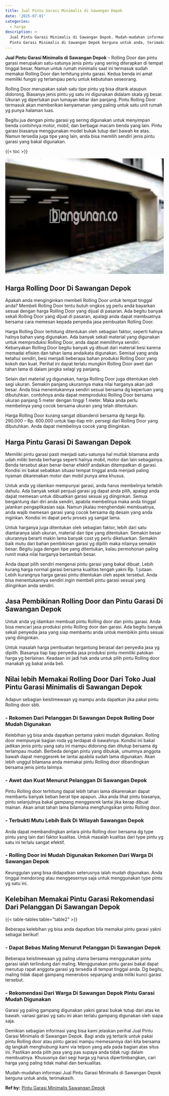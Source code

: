 ```yaml
---
title: Jual Pintu Garasi Minimalis di Sawangan Depok
date: '2025-07-01'
categories:
  - harga
description: >-
  Jual Pintu Garasi Minimalis di Sawangan Depok. Mudah-mudahan informasi Jual
  Pintu Garasi Minimalis di Sawangan Depok berguna untuk anda, terimakasih....
---
```


**Jual Pintu Garasi Minimalis di Sawangan Depok** – Rolling Door dan pintu garasi merupakan satu-satunya jenis pintu yang sering diterapkan di tempat tinggal besar. Namun untuk rumah minimalis saat ini termasuk sudah memakai Rolling Door dan terhitung pintu garasi. Kedua benda ini amat memiliki fungsi yg terlampau perlu untuk kebutuhan seseorang.

Rolling Door merupakan salah satu tipe pintu yg bisa ditarik ataupun didorong. Biasanya jenis pintu yg satu ini digunakan didalam skala yg besar. Ukuran yg diperlukan pun lumayan lebar dan panjang. Pintu Rolling Door termasuk akan memberikan kenyamanan yang paling untuk satu unit rumah yg punya halaman luas.

Begitu jua dengan pintu garasi yg sering digunakan untuk menyimpan benda contohnya motor, mobil, dan berbagai macam benda yang lain. Pintu garasi biasanya menggunakan model bukak tutup dari bawah ke atas. Namun tersedia juga tipe yang lain, anda bisa memilih sendiri jenis pintu garasi yang bakal digunakan.

{{< toc >}}

![Jual Pintu Garasi Minimalis di Sawangan Depok](/images/pintu-garasi-26.png)

## Harga Rolling Door Di Sawangan Depok

Apakah anda menginginkan membeli Rolling Door untuk tempat tinggal anda? Membeli Rolling Door tentu butuh ongkos yg perlu anda bayarkan sesuai dengan harga Rolling Door yang dijual di pasaran. Ada begitu banyak sekali Rolling Door yang dijual di pasaran, apalagi anda dapat membuatnya bersama cara memesan kepada penyedia jasa pembuatan Rolling Door.

Harga Rolling Door terhitung ditentukan oleh sebagian faktor, seperti halnya halnya bahan yang digunakan. Ada banyak sekali material yang digunakan untuk memproduksi Rolling Door, anda dapat memilihnya sendiri. Kebanyakan Rolling Door begitu banyak yg dibuat dari material besi karena memadai efisien dan tahan lama andaikata digunakan. Semisal yang anda ketahui sendiri, besi menjadi beberapa bahan produksi Rolling Door yang kokoh dan kuat. Perihal ini dapat terlalu mungkin Rolling Door awet dan tahan lama di dalam jangka selagi yg panjang.

Selain dari material yg digunakan, harga Rolling Door juga ditentukan oleh segi ukuran. Semakin panjang ukurannya maka nilai harganya akan jadi besar. Anda bisa menentukannya sendiri sesuai bersama dg keperluan yang dibutuhkan. contohnya anda dapat memproduksi Rolling Door bersama ukuran panjang 5 meter dengan tinggi 1 meter. Maka anda perlu membelinya yang cocok bersama ukuran yang telah ditentukan.

Harga Rolling Door kurang sangat dibanderol bersama dg harga Rp. 290.000 – Rp. 600.000 untuk tiap-tiap mtr. persegi dari Rolling Door yang dibutuhkan. Anda dapat membelinya cocok yang diinginkan.

## Harga Pintu Garasi Di Sawangan Depok

Memiliki pintu garasi pasti menjadi satu-satunya hal mutlak bilamana anda udah miliki benda berharga seperti halnya mobil, motor dan lain sebagainya. Benda tersebut akan benar-benar efektif andaikan ditempatkan di garasi. Kondisi ini bakal sebabkan situasi tempat tinggal anda menjadi paling nyaman dikarenakan motor dan mobil punya area khusus.

Untuk anda yg idamkan mempunyai garasi, anda harus membelinya terlebih dahulu. Ada banyak sekali penjual garasi yg dapat anda pilih, apalagi anda dapat memesan untuk dibuatkan garasi sesuai yg diinginkan. Semua bergantung dari diri anda sendiri, apabila membelinya maka anda tinggal jalankan pengaplikasian saja. Namun jikalau menghendaki membuatnya, anda wajib memesan garasi yang cocok bersama dg desain yang anda inginkan. Kondisi ini dapat perlu proses yg sangat lama.

Untuk harganya juga ditentukan oleh sebagian faktor, lebih dari satu diantaranya ialah ukuran, material dan tipe yang ditentukan. Semakin besar ukurannya berarti makin lama banyak cost yg perlu dikeluarkan. Semakin baik mutu dari bahan pembikinan garasi yg dipilih maka nilainya semakin besar. Begitu juga dengan tipe yang ditentukan, kalau permohonan paling rumit maka nilai harganya bertambah besar.

Anda dapat pilih sendiri mengenai pintu garasi yang bakal dibuat. Lebih kurang harga normal garasi bersama kualitas tengah yakni Rp. 1 jutaan. Lebih kurangnya harga garasi pintu ditentukan oleh aspek tersebut. Anda bisa menentukannya sendiri ingin membeli pintu garasi sesuai yang diinginkan anda sendiri.

## Jasa Pembikinan Rolling Door dan Pintu Garasi Di Sawangan Depok

Untuk anda yg idamkan membuat pintu Rolling door dan pintu garasi. Anda bisa mencari jasa produksi pintu Rolling door dan garasi. Ada begitu banyak sekali penyedia jasa yang siap membantu anda untuk membikin pintu sesuai yang diinginkan.

Untuk masalah harga pembuatan tergantung berasal dari penyedia jasa yg dipilih. Biasanya tiap tiap penyedia jasa produksi pintu memiliki patokan harga yg berlainan. Keadaan ini jadi hak anda untuk pilih pintu Rolling door manakah yg bakal anda beli.

## Nilai lebih Memakai Rolling Door Dari Toko Jual Pintu Garasi Minimalis di Sawangan Depok

Adapun sebagian keistimewaan yg mampu anda dapatkan jika pakai pintu Rolling door sbb.

### \- Rekomen Dari Pelanggan Di Sawangan Depok Rolling Door Mudah Digunakan

Kelebihan yg bisa anda dapatkan pertama yakni mudah digunakan. Rolling door mempunyai bagian roda yg terdapat di bawahnya. Kondisi ini bakal jadikan jenis pintu yang satu ini mampu didorong dan ditutup bersama dg terlampau mudah. Berbeda dengan pintu yang dibukak, umumnya anggota bawah dapat menggesrek ke lantai apabila sudah lama digunakan. Akan lebih unggul bilamana anda memakai pintu Rolling door dibandingkan bersama jenis pintu lainnya.

### \- Awet dan Kuat Menurut Pelanggan Di Sawangan Depok

Pintu Rolling door terhitung dapat lebih tahan lama dikarenakan dapat membantu banyak beban berat tipe apapun. Jika anda lihat pintu biasanya, pintu selanjutnya bakal gampang menggesrek lantai jika kerap dibuat mainan. Akan amat tahan lama bilamana mengfungsikan pintu Rolling door.

### \- Terbukti Mutu Lebih Baik Di Wilayah Sawangan Depok

Anda dapat membandingkan antara pintu Rolling door bersama dg type pintu yang lain dari faktor kualitas. Untuk masalah kualitas dari type pintu yg satu ini terlalu sangat efektif.

### \- Rolling Door ini Mudah Digunakan Rekomen Dari Warga Di Sawangan Depok

Keunggulan yang bisa didapatkan seterusnya ialah mudah digunakan. Anda tinggal mendorong atau menggesernya saja untuk menggunakan type pintu yg satu ini.

## Kelebihan Memakai Pintu Garasi Rekomendasi Dari Pelanggan Di Sawangan Depok

{{< table-tables table="table2" >}}

Beberapa kelebihan yg bisa anda dapatkan bila memakai pintu garasi yakni sebagai berikut!

### \- Dapat Bebas Maling Menurut Pelanggan Di Sawangan Depok

Beberapa keistimewaan yg paling utama bersama menggunakan pintu garasi ialah terlindung dari maling. Menggunakan pintu garasi bakal dapat menutup rapat anggota garasi yg tersedia di tempat tinggal anda. Dg begitu, maling tidak dapat gampang menerobos sepanjang anda miliki kunci garasi tersebut.

### \- Rekomendasi Dari Warga Di Sawangan Depok Pintu Garasi Mudah Digunakan

Garasi yg paling gampang digunakan yakni garasi bukak tutup dari atas ke bawah. variasi garasi yg satu ini akan terlalu gampang digunakan oleh siapa saja.

Demikian sebagian informasi yang bisa kami jelaskan perihal Jual Pintu Garasi Minimalis di Sawangan Depok. Bagi anda yg tertarik untuk pakai pintu Rolling door atau pintu garasi mampu memesannya dari kita bersama dg langkah menghubungi kami via telpon yang ada pada bagian atas situs ini. Pastikan anda pilih jasa yang pas supaya anda tidak rugi dalam membuatnya. Khususnya dari segi harga yg harus dipertimbangkan, cari harga yang paling tidak mahal dan berkualitas.

Mudah-mudahan informasi Jual Pintu Garasi Minimalis di Sawangan Depok berguna untuk anda, terimakasih.

**Ref by:** [Pintu Garasi Minimalis Sawangan Depok](https://id.wikipedia.org/wiki/Pintu)
